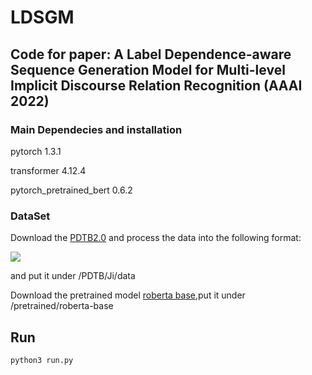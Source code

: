 # LDSGM
## Code for paper: A Label Dependence-aware Sequence Generation Model for Multi-level Implicit Discourse Relation Recognition (AAAI 2022)

### Main Dependecies and installation

pytorch 1.3.1

transformer 4.12.4

pytorch_pretrained_bert 0.6.2

### DataSet

Download the [PDTB2.0](https://www.seas.upenn.edu/~pdtb/) and process the data into the following format:

![](https://github.com/nlpersECJTU/LDSGM/sample.png)

and put it under /PDTB/Ji/data

Download the pretrained model [roberta base](https://huggingface.co/transformers/modeldoc/roberta.html),put it under /pretrained/roberta-base

## Run

```py
python3 run.py
```

